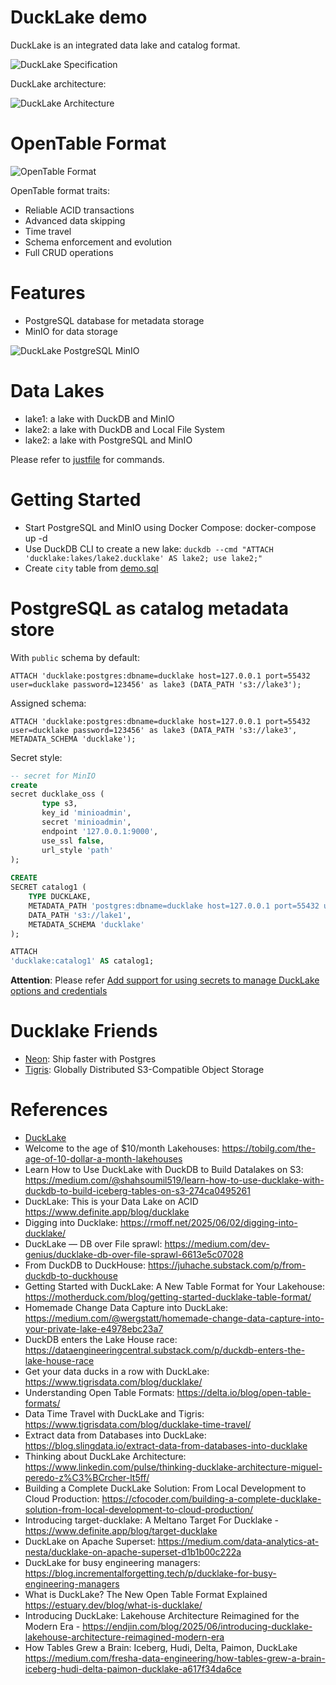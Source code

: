 DuckLake demo
================

DuckLake is an integrated data lake and catalog format.

![DuckLake Specification](https://ducklake.select/images/manifesto/ducklake-schema-1.png)

DuckLake architecture:

![DuckLake Architecture](./ducklake-architecture.png)

# OpenTable Format

![OpenTable Format](./open-table-format.png)

OpenTable format traits:

- Reliable ACID transactions
- Advanced data skipping
- Time travel
- Schema enforcement and evolution
- Full CRUD operations

# Features

* PostgreSQL database for metadata storage
* MinIO for data storage

![DuckLake PostgreSQL MinIO](./ducklake-pg-minio.png)

# Data Lakes

- lake1: a lake with DuckDB and MinIO
- lake2: a lake with DuckDB and Local File System
- lake2: a lake with PostgreSQL and MinIO

Please refer to [justfile](./justfile) for commands.

# Getting Started

- Start PostgreSQL and MinIO using Docker Compose: docker-compose up -d
- Use DuckDB CLI to create a new lake: `duckdb --cmd "ATTACH 'ducklake:lakes/lake2.ducklake' AS lake2; use lake2;"`
- Create `city` table from [demo.sql](./demo.sql)

# PostgreSQL as catalog metadata store

With `public` schema by default:

```
ATTACH 'ducklake:postgres:dbname=ducklake host=127.0.0.1 port=55432 user=ducklake password=123456' as lake3 (DATA_PATH 's3://lake3');
```

Assigned schema:

```
ATTACH 'ducklake:postgres:dbname=ducklake host=127.0.0.1 port=55432 user=ducklake password=123456' as lake3 (DATA_PATH 's3://lake3', METADATA_SCHEMA 'ducklake');
```

Secret style:

```sql
-- secret for MinIO
create
secret ducklake_oss (
       type s3, 
       key_id 'minioadmin', 
       secret 'minioadmin', 
       endpoint '127.0.0.1:9000', 
       use_ssl false, 
       url_style 'path'
);
       
CREATE
SECRET catalog1 (
	TYPE DUCKLAKE,
	METADATA_PATH 'postgres:dbname=ducklake host=127.0.0.1 port=55432 user=ducklake password=123456',
	DATA_PATH 's3://lake1',
    METADATA_SCHEMA 'ducklake'	
);

ATTACH
'ducklake:catalog1' AS catalog1;

```

**Attention**: Please
refer [Add support for using secrets to manage DuckLake options and credentials](https://github.com/duckdb/ducklake/pull/200)

# Ducklake Friends

* [Neon](https://neon.com/): Ship faster with Postgres
* [Tigris](https://tigrisdata.com/): Globally Distributed S3-Compatible Object Storage

# References

* [DuckLake](https://ducklake.select/)
* Welcome to the age of $10/month Lakehouses: https://tobilg.com/the-age-of-10-dollar-a-month-lakehouses
* Learn How to Use DuckLake with DuckDB to Build Datalakes on
  S3: https://medium.com/@shahsoumil519/learn-how-to-use-ducklake-with-duckdb-to-build-iceberg-tables-on-s3-274ca0495261
* DuckLake: This is your Data Lake on ACID https://www.definite.app/blog/ducklake
* Digging into Ducklake: https://rmoff.net/2025/06/02/digging-into-ducklake/
* DuckLake — DB over File sprawl: https://medium.com/dev-genius/ducklake-db-over-file-sprawl-6613e5c07028
* From DuckDB to DuckHouse: https://juhache.substack.com/p/from-duckdb-to-duckhouse
* Getting Started with DuckLake: A New Table Format for Your
  Lakehouse: https://motherduck.com/blog/getting-started-ducklake-table-format/
* Homemade Change Data Capture into
  DuckLake: https://medium.com/@wergstatt/homemade-change-data-capture-into-your-private-lake-e4978ebc23a7
* DuckDB enters the Lake House race: https://dataengineeringcentral.substack.com/p/duckdb-enters-the-lake-house-race
* Get your data ducks in a row with DuckLake: https://www.tigrisdata.com/blog/ducklake/
* Understanding Open Table Formats: https://delta.io/blog/open-table-formats/
* Data Time Travel with DuckLake and Tigris: https://www.tigrisdata.com/blog/ducklake-time-travel/
* Extract data from Databases into DuckLake: https://blog.slingdata.io/extract-data-from-databases-into-ducklake
* Thinking about DuckLake Architecture: https://www.linkedin.com/pulse/thinking-ducklake-architecture-miguel-peredo-z%C3%BCrcher-lt5ff/
* Building a Complete DuckLake Solution: From Local Development to Cloud Production: https://cfocoder.com/building-a-complete-ducklake-solution-from-local-development-to-cloud-production/
* Introducing target-ducklake: A Meltano Target For Ducklake - https://www.definite.app/blog/target-ducklake
* DuckLake on Apache Superset: https://medium.com/data-analytics-at-nesta/ducklake-on-apache-superset-d1b1b00c222a
* DuckLake for busy engineering managers: https://blog.incrementalforgetting.tech/p/ducklake-for-busy-engineering-managers
* What is DuckLake? The New Open Table Format Explained https://estuary.dev/blog/what-is-ducklake/
* Introducing DuckLake: Lakehouse Architecture Reimagined for the Modern Era - https://endjin.com/blog/2025/06/introducing-ducklake-lakehouse-architecture-reimagined-modern-era
* How Tables Grew a Brain: Iceberg, Hudi, Delta, Paimon, DuckLake https://medium.com/fresha-data-engineering/how-tables-grew-a-brain-iceberg-hudi-delta-paimon-ducklake-a617f34da6ce